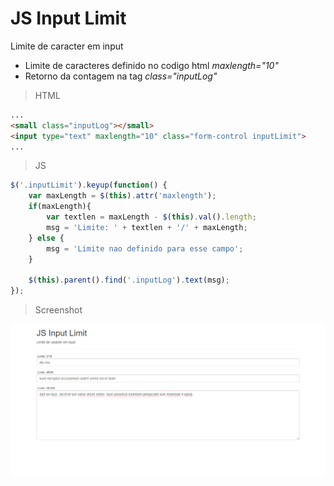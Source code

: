# JS Input Limit

Limite de caracter em input

* Limite de caracteres definido no codigo html _maxlength="10"_
* Retorno da contagem na tag _class="inputLog"_

> HTML
```html
...
<small class="inputLog"></small>
<input type="text" maxlength="10" class="form-control inputLimit">
...
```

> JS
```js
$('.inputLimit').keyup(function() {
    var maxLength = $(this).attr('maxlength');
    if(maxLength){
        var textlen = maxLength - $(this).val().length;
        msg = 'Limite: ' + textlen + '/' + maxLength;
    } else {
        msg = 'Limite nao definido para esse campo';
    }
    
    $(this).parent().find('.inputLog').text(msg);
});
```

> Screenshot

![js-input-limit](https://raw.githubusercontent.com/fernandovaller/js-input-limit/master/screenshot.png)